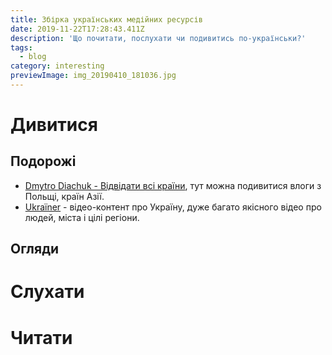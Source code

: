 ```yaml
---
title: Збірка українських медійних ресурсів
date: 2019-11-22T17:28:43.411Z
description: 'Що почитати, послухати чи подивитись по-українськи?'
tags:
  - blog
category: interesting
previewImage: img_20190410_181036.jpg
---
```

# Дивитися

## Подорожі

* [Dmytro Diachuk - Відвідати всі країни](https://www.youtube.com/channel/UCnHJlaJfzvLXbizO51WUopw), тут можна подивитися влоги з Польщі, країн Азії.
* [Ukraїner](Ukraїner) - відео-контент про Україну, дуже багато якісного відео про людей, міста і цілі регіони.

## Огляди

# Слухати

# Читати
